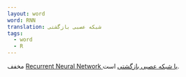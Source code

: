 ```yaml
---
layout: word
word: RNN
translation: شبکه عصبی بازگشتی
tags:
  - word
  - R
---
```

مخفف [Recurrent Neural Network یا شبکه عصبی بازگشتی](/R/recurrent_neural_network) است.